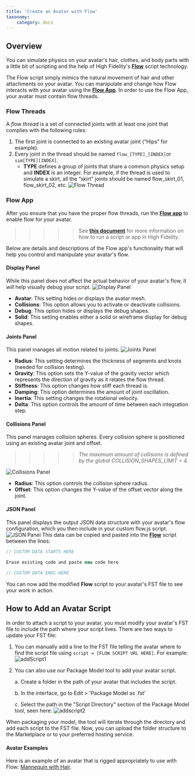 ```yaml
---
title: 'Create an Avatar with Flow'
taxonomy:
    category: docs
---
```

## Overview
You can simulate physics on your avatar's hair, clothes, and body parts with a little bit of scripting and the help of High Fidelity's [**Flow**](https://github.com/highfidelity/hifi-content/blob/master/Utilities/HairFlow/flow.js) script technology.

The Flow script simply mimics the natural movement of hair and other attachments on your avatar. You can manipulate and change how Flow interacts with your avatar using the [**Flow App**](https://github.com/highfidelity/hifi-content/blob/master/Utilities/HairFlow/flowApp.js). In order to use the Flow App, your avatar must contain flow threads. 
### Flow Threads
A _flow thread_ is a set of connected joints with at least one joint that complies with the following rules:
1.  The first joint is connected to an existing avatar joint (“Hips” for example).
2.  Every joint in the thread should be named ``` flow_[TYPE]_[INDEX] ```or  ``` sim[TYPE][INDEX] ```.
    * **TYPE** defines a group of joints that share a common physics setup and **INDEX** is an integer. For example, if the thread is used to simulate a skirt, all the “skirt” joints should be named flow_skirt_01, flow_skirt_02, etc.
![Flow Thread](flowthread.png)

### Flow App
After you ensure that you have the proper flow threads, run the [**Flow app**](https://github.com/highfidelity/hifi-content/blob/master/Utilities/HairFlow/flowApp.js) to enable flow for your avatar. 
>>>>> See [**this document**](https://docs.highfidelity.com/create-and-explore/all-about-scripting/run-scripts) for more information on how to run a script or app in High Fidelity.

Below are details and descriptions of the Flow app's functionality that will help you control and manipulate your avatar's flow. 

#### Display Panel
While this panel does not affect the actual behavior of your avatar's flow, it _will_ help visually debug your script. 
![Display Panel](displaypanel.png)
* **Avatar**: This setting hides or displays the avatar mesh.
* **Collisions**: This option allows you to activate or deactivate collisions.
* **Debug**: This option hides or displays the debug shapes.
* **Solid**: This setting enables either a solid or wireframe display for debug shapes.

#### Joints Panel
This panel manages all motion related to joints. 
![Joints Panel](jointspanel.png)
- **Radius**: This setting determines the thickness of segments and knots (needed for collision testing).
- **Gravity**: This option sets the Y-value of the gravity vector which represents the direction of gravity as it relates the flow thread.
- **Stiffness**: This option changes how stiff each thread is.
- **Damping**: This option determines the amount of joint oscillation.
- **Inertia**: This setting changes the rotational velocity.
- **Delta**: This option controls the amount of time between each integration step. 

#### Collisions Panel
This panel manages collision spheres. Every collision sphere is positioned using an existing avatar joint and offset.
>>>>> *The maximum amount of collisions is defined by the global COLLISION_SHAPES_LIMIT = 4.*

![Collisions Panel](collisionpanel.png)
- **Radius**: This option controls the collision sphere radius.
- **Offset**: This option changes the Y-value of the offset vector along the joint.

#### JSON Panel
This panel displays the output JSON data structure with your avatar's flow configuration, which you then include in your custom flow.js script.  
![JSON Panel](jsonpanel.png)
This data can be copied and pasted into the [**Flow**](https://github.com/highfidelity/hifi-content/blob/master/Utilities/HairFlow/flow.js) script between the lines:
```javascript
// CUSTOM DATA STARTS HERE
 
Erase existing code and paste new code here

// CUSTOM DATA ENDS HERE
```
You can now add the modified **Flow** script to your avatar's FST file to see your work in action. 

## How to Add an Avatar Script
In order to attach a script to your avatar, you must modify your avatar's FST file to include the path where your script lives. There are two ways to update your FST file:
1.  You can manually add a line to the FST file telling the avatar where to find the script file using `script = [FLOW SCRIPT URL HERE]`. For example: 
![addScript1](addscript.PNG)
2. You can also use our Package Model tool to add your avatar script. 
    
    a. Create a folder in the path of your avatar that includes the script.
    
    b. In the interface, go to Edit > 'Package Model as .fst'

    c. Select the path in the "Script Directory" section of the Package Model tool, seen here: 
![addscript2](addscript2.PNG)

When packaging your model, the tool will iterate through the directory and add each script to the FST file. Now, you can upload the folder structure to the Marketplace or to your preferred hosting service.

#### Avatar Examples
Here is an example of an avatar that is rigged appropriately to use with Flow: [Mannequin with Hair](https://github.com/highfidelity/hifi-docs-grav-content/tree/master/02.create-and-explore/05.avatars/08.%20create-avatar-with-flow/mannequinHairTest8.fst).


